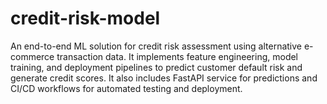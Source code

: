 # credit-risk-model
An end-to-end ML solution for credit risk assessment using alternative e-commerce transaction data. It implements feature engineering, model training, and deployment pipelines to predict customer default risk and generate credit scores. It also includes FastAPI service for predictions and CI/CD workflows for automated testing and deployment.
